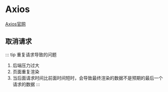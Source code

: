 # Axios
[Axios官网](https://www.kancloud.cn/yunye/axios/234845)

## 取消请求

::: tip
重复请求导致的问题
1. 后端压力过大
2. 页面重复渲染
3. 当后面请求时间比前面时间短时，会导致最终渲染的数据不是预期的最后一个请求的数据
:::

